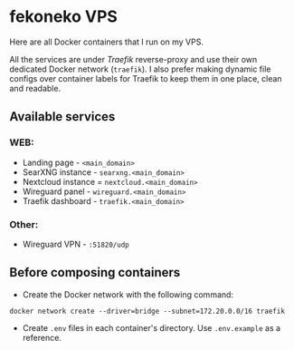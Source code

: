 # fekoneko VPS

Here are all Docker containers that I run on my VPS.

All the services are under _Traefik_ reverse-proxy and use their own dedicated Docker network (`traefik`). I also prefer making dynamic file configs over container labels for Traefik to keep them in one place, clean and readable.

## Available services

### WEB:
- Landing page - `<main_domain>`
- SearXNG instance - `searxng.<main_domain>`
- Nextcloud instance = `nextcloud.<main_domain>`
- Wireguard panel - `wireguard.<main_domain>`
- Traefik dashboard - `traefik.<main_domain>`

### Other:
- Wireguard VPN - `:51820/udp`

## Before composing containers

- Create the Docker network with the following command:

```shell
docker network create --driver=bridge --subnet=172.20.0.0/16 traefik
```

- Create `.env` files in each container's directory. Use `.env.example` as a reference.
